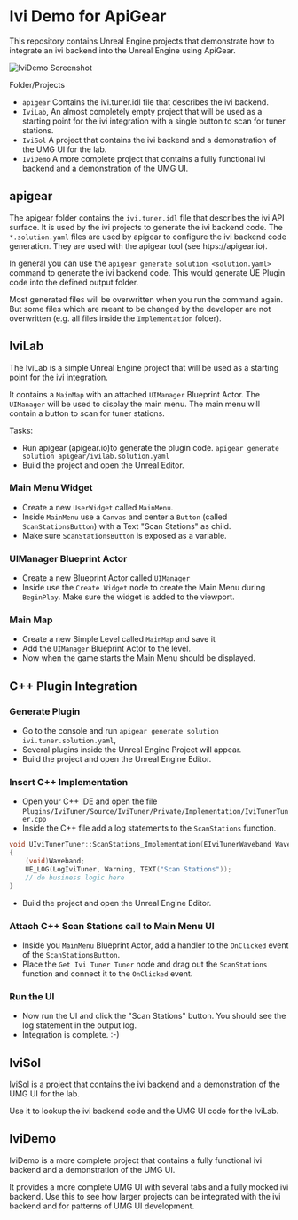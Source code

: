 # Ivi Demo for ApiGear

This repository contains Unreal Engine projects that demonstrate how to integrate an ivi backend into the Unreal Engine using ApiGear.

![IviDemo Screenshot](ivituner.png)

Folder/Projects

- `apigear` Contains the ivi.tuner.idl file that describes the ivi backend.
- `IviLab`, An almost completely empty project that will be used as a starting point for the ivi integration with a single button to scan for tuner stations.
- `IviSol` A project that contains the ivi backend and a demonstration of the UMG UI for the lab.
- `IviDemo` A more complete project that contains a fully functional ivi backend and a demonstration of the UMG UI. 


## apigear

The apigear folder contains the `ivi.tuner.idl` file that describes the ivi API surface. It is used by the ivi projects to generate the ivi backend code.
The `*.solution.yaml` files are used by apigear to configure the ivi backend code generation. They are used with the apigear tool (see htps://apigear.io).

In general you can use the `apigear generate solution <solution.yaml>` command to generate the ivi backend code. This would generate UE Plugin code into the defined output folder.

Most generated files will be overwritten when you run the command again. But some files which are meant to be changed by the developer are not overwritten (e.g. all files inside the `Implementation` folder).

## IviLab

The IviLab is a simple Unreal Engine project that will be used as a starting point for the ivi integration.

It contains a `MainMap` with an attached `UIManager` Blueprint Actor. The `UIManager` will be used to display the main menu.
The main menu will contain a button to scan for tuner stations.

Tasks:
* Run apigear (apigear.io)to generate the plugin code.
    `apigear generate solution apigear/ivilab.solution.yaml`
* Build the project and open the Unreal Editor.


### Main Menu Widget

* Create a new `UserWidget` called `MainMenu`.
* Inside `MainMenu` use a `Canvas` and center a `Button` (called `ScanStationsButton`) with a Text "Scan Stations" as child.
* Make sure `ScanStationsButton` is exposed as a variable.

### UIManager Blueprint Actor

* Create a new Blueprint Actor called `UIManager`
* Inside use the `Create Widget` node to create the Main Menu during `BeginPlay`. Make sure the widget is added to the viewport.

### Main Map

* Create a new Simple Level called `MainMap` and save it
* Add the `UIManager` Blueprint Actor to the level.
* Now when the game starts the Main Menu should be displayed.

## C++ Plugin Integration

### Generate Plugin
* Go to the console and run `apigear generate solution ivi.tuner.solution.yaml`,
* Several plugins inside the Unreal Engine Project will appear.
* Build the project and open the Unreal Engine Editor.


### Insert C++ Implementation

* Open your C++ IDE and open the file `Plugins/IviTuner/Source/IviTuner/Private/Implementation/IviTunerTuner.cpp`
* Inside the C++ file add a log statements to the `ScanStations` function.

```cpp
void UIviTunerTuner::ScanStations_Implementation(EIviTunerWaveband Waveband)
{
	(void)Waveband;
	UE_LOG(LogIviTuner, Warning, TEXT("Scan Stations"));
	// do business logic here
}
```
* Build the project and open the Unreal Engine Editor.

### Attach C++ Scan Stations call to Main Menu UI

* Inside you `MainMenu` Blueprint Actor, add a handler to the `OnClicked` event of the `ScanStationsButton`.
* Place the `Get Ivi Tuner Tuner` node and drag out the `ScanStations` function and connect it to the `OnClicked` event.


### Run the UI

* Now run the UI and click the "Scan Stations" button. You should see the log statement in the output log.
* Integration is complete. :-)

## IviSol

IviSol is a project that contains the ivi backend and a demonstration of the UMG UI for the lab.

Use it to lookup the ivi backend code and the UMG UI code for the IviLab.

## IviDemo

IviDemo is a more complete project that contains a fully functional ivi backend and a demonstration of the UMG UI.

It provides a more complete UMG UI with several tabs and a fully mocked ivi backend. 
Use this to see how larger projects can be integrated with the ivi backend and for patterns of UMG UI development.
